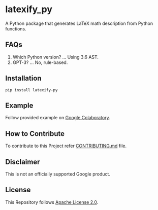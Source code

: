 # latexify_py
A Python package that generates LaTeX math description from Python functions.

## FAQs
1. Which Python version? ... Using 3.6 AST.
2. GPT-3? ... No, rule-based.

## Installation

```shell
pip install latexify-py
```

## Example

Follow provided example on [Google Colaboratory](https://colab.research.google.com/drive/1MuiawKpVIZ12MWwyYuzZHmbKThdM5wNJ?usp=sharing).

## How to Contribute 
To contribute to this Project refer [CONTRIBUTING.md](https://github.com/google/latexify_py/blob/develop/CONTRIBUTING.md) file.

## Disclaimer

This is not an officially supported Google product.

## License 

This Repository follows [Apache License 2.0](https://github.com/google/latexify_py/blob/develop/LICENSE).
